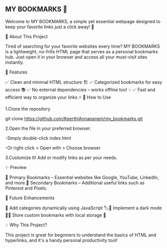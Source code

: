 
## MY BOOKMARKS 📌


Welcome to MY BOOKMARKS, a simple yet essential webpage designed to keep your favorite links just a click away! 🚀


🌟 About This Project


Tired of searching for your favorite websites every time? MY BOOKMARKS is a lightweight, no-frills HTML page that serves as a personal bookmarks hub. Just open it in your browser and access all your must-visit sites instantly.


🔗 Features

 ✅ Clean and minimal HTML structure 🏗️
 ✅ Categorized bookmarks for easy access 📚
 ✅ No external dependencies – works offline too! 💡
 ✅ Fast and efficient way to organize your links ⚡
📜 How to Use

1.Clone the repository

git clone https://github.com/KeerthiAnnapaneni/my_bookmarks.git

2.Open the file in your preferred browser:

-Simply double-click index.html

-Or right-click > Open with > Choose browser

3.Customize It! Add or modify links as per your needs.

✨ Preview

🔹 Primary Bookmarks – Essential websites like Google, YouTube, LinkedIn, and more.🔹 Secondary Bookmarks – Additional useful links such as Pinterest and Pixels.

🚀 Future Enhancements

🔹 Add categories dynamically using JavaScript 🏷️🔹 Implement a dark mode 🌙🔹 Store custom bookmarks with local storage 💾

💡 Why This Project?

This project is great for beginners to understand the basics of HTML and hyperlinks, and it's a handy personal productivity tool!

